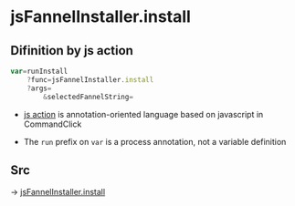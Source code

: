 # jsFannelInstaller.install

## Difinition by js action

```js.js
var=runInstall
	?func=jsFannelInstaller.install
	?args=
		&selectedFannelString=
```

- [js action](#) is annotation-oriented language based on javascript in CommandClick

- The `run` prefix on `var` is a process annotation, not a variable definition

## Src

-> [jsFannelInstaller.install](https://github.com/puutaro/CommandClick/blob/master/app/src/main/java/com/puutaro/commandclick/fragment_lib/terminal_fragment/js_interface/JsFannelInstaller.kt#L15)


